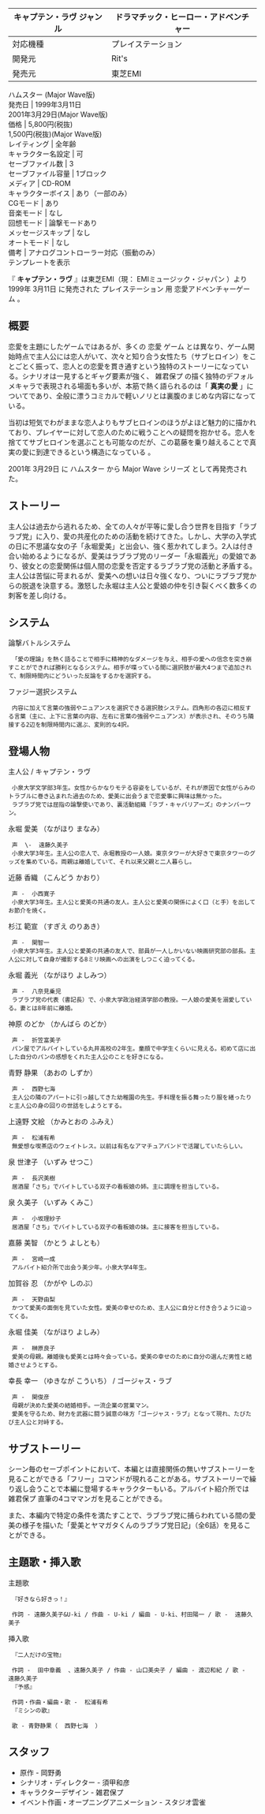 キャプテン・ラヴ  ジャンル  |  ドラマチック・ヒーロー・アドベンチャー   
---|---  
対応機種  |  プレイステーション   
開発元  |  Rit's   
発売元  |  東芝EMI    
ハムスター  (Major Wave版)  
発売日  |  1999年3月11日   
2001年3月29日(Major Wave版)  
価格  |  5,800円(税抜)   
1,500円(税抜)(Major Wave版)  
レイティング  |  全年齢   
キャラクター名設定  |  可   
セーブファイル数  |  3   
セーブファイル容量  |  1ブロック   
メディア  |  CD-ROM   
キャラクターボイス  |  あり（一部のみ）   
CGモード  |  あり   
音楽モード  |  なし   
回想モード  |  論撃モードあり   
メッセージスキップ  |  なし   
オートモード  |  なし   
備考  |  アナログコントローラー対応（振動のみ）   
テンプレートを表示  
  
『 **キャプテン・ラヴ** 』は東芝EMI（現：  EMIミュージック・ジャパン  ）より  1999年  3月11日  に発売された
プレイステーション  用  恋愛アドベンチャーゲーム  。

##  概要  

恋愛を主題にしたゲームではあるが、多くの  恋愛  ゲーム
とは異なり、ゲーム開始時点で主人公には恋人がいて、次々と知り合う女性たち（サブヒロイン）をことごとく振って、恋人との恋愛を貫き通すという独特のストーリーになっている。シナリオは一見するとギャグ要素が強く、
雑君保プ  の描く独特のデフォルメキャラで表現される場面も多いが、本筋で熱く語られるのは「 **真実の愛**
」についてであり、全般に漂うコミカルで軽いノリとは裏腹のまじめな内容になっている。

当初は短気でわがままな恋人よりもサブヒロインのほうがよほど魅力的に描かれており、プレイヤーに対して恋人のために戦うことへの疑問を抱かせる。恋人を捨ててサブヒロインを選ぶことも可能なのだが、この葛藤を乗り越えることで真実の愛に到達できるという構造になっている
  。

2001年  3月29日  に  ハムスター  から  Major Wave シリーズ  として再発売された。

##  ストーリー  

主人公は過去から逃れるため、全ての人々が平等に愛し合う世界を目指す「ラブラブ党」に入り、愛の共産化のための活動を続けてきた。しかし、大学の入学式の日に不思議な女の子「永堀愛美」と出会い、強く惹かれてしまう。2人は付き合い始めるようになるが、愛美はラブラブ党のリーダー「永堀義光」の愛娘であり、彼女との恋愛関係は個人間の恋愛を否定するラブラブ党の活動と矛盾する。主人公は苦悩に苛まれるが、愛美への想いは日々強くなり、ついにラブラブ党からの脱退を決意する。激怒した永堀は主人公と愛娘の仲を引き裂くべく数多くの刺客を差し向ける。

##  システム  

論撃バトルシステム

     「愛の理論」を熱く語ることで相手に精神的なダメージを与え、相手の愛への信念を突き崩すことができれば勝利となるシステム。相手が喋っている間に選択肢が最大4つまで追加されて、制限時間内にどういった反論をするかを選択する。 
ファジー選択システム

     内容に加えて言葉の強弱やニュアンスを選択できる選択肢システム。四角形の各辺に相反する言葉（主に、上下に言葉の内容、左右に言葉の強弱やニュアンス）が表示され、そのうち隣接する2辺を制限時間内に選ぶ、変則的な4択。 

##  登場人物  

主人公 / キャプテン・ラヴ

     小泉大学文学部3年生。女性からかなりモテる容姿をしているが、それが原因で女性がらみのトラブルに巻き込まれた過去のため、愛美に出会うまで恋愛事に興味は無かった。 
     ラブラブ党では屈指の論撃使いであり、裏活動組織『ラブ・キャバリアーズ』のナンバーワン。 
永堀 愛美 （ながほり まなみ）

     声  \-  遠藤久美子 
     小泉大学3年生。主人公の恋人で、永堀教授の一人娘。東京タワーが大好きで東京タワーのグッズを集めている。両親は離婚していて、それ以来父親と二人暮らし。 
近藤 香織 （こんどう かおり）

     声 -  小西寛子 
     小泉大学3年生。主人公と愛美の共通の友人。主人公と愛美の関係によく口（と手）を出してお節介を焼く。 
杉江 範宣 （すぎえ のりあき）

     声 -  関智一 
     小泉大学3年生。主人公と愛美の共通の友人で、部員が一人しかいない映画研究部の部長。主人公に対して自身が撮影する8ミリ映画への出演をしつこく迫ってくる。 
永堀 義光 （ながほり よしみつ）

     声 -  八奈見乗児 
     ラブラブ党の代表（書記長）で、小泉大学政治経済学部の教授。一人娘の愛美を溺愛している。妻とは8年前に離婚。 
神原 のどか （かんばら のどか）

     声 -  折笠富美子 
     パン屋でアルバイトしている丸井高校の2年生。童顔で中学生くらいに見える。初めて店に出した自分のパンの感想をくれた主人公のことを好きになる。 
青野 静果 （あおの しずか）

     声 -  西野七海 
     主人公の隣のアパートに引っ越してきた幼稚園の先生。手料理を振る舞ったり服を繕ったりと主人公の身の回りの世話をしようとする。 
上遠野 文絵 （かみとおの ふみえ）

     声 -  松浦有希 
     無愛想な喫茶店のウェイトレス。以前は有名なアマチュアバンドで活躍していたらしい。 
泉 世津子 （いずみ せつこ）

     声 -  長沢美樹 
     居酒屋「さち」でバイトしている双子の看板娘の姉。主に調理を担当している。 
泉 久美子 （いずみ くみこ）

     声 -  小坂理紗子 
     居酒屋「さち」でバイトしている双子の看板娘の妹。主に接客を担当している。 
嘉藤 美智 （かとう よしとも）

     声 -  宮崎一成 
     アルバイト紹介所で出会う美少年。小泉大学4年生。 
加賀谷 忍 （かがや しのぶ）

     声 -  天野由梨 
     かつて愛美の面倒を見ていた女性。愛美の幸せのため、主人公に自分と付き合うように迫ってくる。 
永堀 佳美 （ながほり よしみ）

     声 -  榊原良子 
     愛美の母親。離婚後も愛美とは時々会っている。愛美の幸せのために自分の選んだ男性と結婚させようとする。 
幸長 幸一 （ゆきなが こういち） / ゴージャス・ラブ

     声 -  関俊彦 
     母親が決めた愛美の結婚相手。一流企業の営業マン。 
     愛美を守るため、財力を武器に闘う誠意の味方「ゴージャス・ラブ」となって現れ、たびたび主人公と対峙する。 

##  サブストーリー  

シーン毎のセーブポイントにおいて、本編とは直接関係の無いサブストーリーを見ることができる「フリー」コマンドが現れることがある。サブストーリーで繰り返し会うことで本編に登場するキャラクターもいる。アルバイト紹介所では
雑君保プ  直筆の4コママンガを見ることができる。

また、本編内で特定の条件を満たすことで、ラブラブ党に捕らわれている間の愛美の様子を描いた「愛美とヤマガタくんのラブラブ党日記」（全6話）を見ることができる。

##  主題歌・挿入歌  

主題歌

     『好きなら好きっ！』 

     作詞 - 遠藤久美子&U-ki / 作曲 - U-ki / 編曲 - U-ki、村田陽一 / 歌 -  遠藤久美子 

挿入歌

     『二人だけの宝物』 

     作詞 -  田中章義  、遠藤久美子 / 作曲 - 山口美央子 / 編曲 - 渡辺和紀 / 歌 -  遠藤久美子 
     『予感』 

     作詞・作曲・編曲・歌 -  松浦有希 
     『ミシンの歌』 

     歌 - 青野静果（  西野七海  ） 

##  スタッフ  

  * 原作 -  岡野勇 
  * シナリオ・ディレクター - 須甲和彦 
  * キャラクターデザイン -  雑君保プ 
  * イベント作画・オープニングアニメーション -  スタジオ雲雀 

